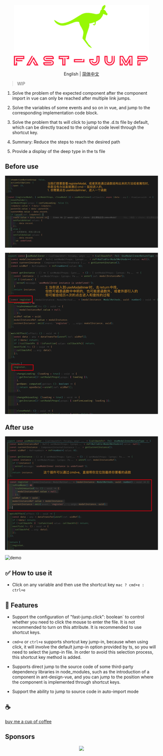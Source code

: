 <p align="center">
<img height="200" src="./assets/kv.png" alt="fast jump">
</p>
<p align="center"> English | <a href="./README_zh.md">简体中文</a></p>

>WIP
1. Solve the problem of the expected component after the component import in vue can only be reached after multiple link jumps.

2. Solve the variables of some events and so on in vue, and jump to the corresponding implementation code block.

3. Solve the problem that ts will click to jump to the .d.ts file by default, which can be directly traced to the original code level through the shortcut key.

4. Summary: Reduce the steps to reach the desired path

5. Provide a display of the deep type in the ts file

## Before use
![img](/assets/1.jpg)

![img](/assets/2.jpg)

## After use
![!img](/assets/3.jpg)

![demo](/assets/demo.gif)

## ✅ How to use it

- Click on any variable and then use the shortcut key `mac ? cmd+e : ctrl+e`

## 🎡 Features

- Support the configuration of "fast-jump.click": boolean` to control whether you need to click the mouse to enter the file. It is not recommended to turn on this attribute. It is recommended to use shortcut keys.

- `cmd+e` or `ctrl+e` supports shortcut key jump-in, because when using click, it will involve the default jump-in option provided by ts, so you will need to select the jump-in file. In order to avoid this selection process, this shortcut key method is added.

- Supports direct jump to the source code of some third-party dependency libraries in node_modules, such as the introduction of a component in ant-design-vue, and you can jump to the position where the component is implemented through shortcut keys.

- Support the ability to jump to source code in auto-import mode

## :coffee:

[buy me a cup of coffee](https://github.com/Simon-He95/sponsor)

## Sponsors

<p align="center">
  <a href="https://cdn.jsdelivr.net/gh/Simon-He95/sponsor/sponsors.svg">
    <img src="https://cdn.jsdelivr.net/gh/Simon-He95/sponsor/sponsors.png"/>
  </a>
</p>

